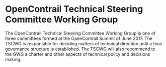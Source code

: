 OpenContrail Technical Steering Committee Working Group
=======================================================

The OpenContrail Technical Steering Committee Working Group is one of three
committees formed at the OpenContrail Summit of June 2017. The TSCWG is
responsible for deciding matters of technical direction until a final
governance structure is established. The TSCWG will also recommend to the GWG
a charter and other aspects of technical policy and decisions making.
